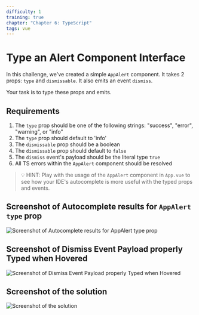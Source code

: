 ```yaml
---
difficulty: 1
training: true
chapter: "Chapter 6: TypeScript"
tags: vue
---
```


# Type an Alert Component Interface

In this challenge, we've created a simple `AppAlert` component. It takes 2 props: `type` and `dismissable`. It also emits an event `dismiss`.

Your task is to type these props and emits.

## Requirements

1. The `type` prop should be one of the following strings: "success", "error", "warning", or "info"
2. The `type` prop should default to 'info'
3. The `dismissable` prop should be a boolean
4. The `dismissable` prop should default to `false`
5. The `dismiss` event's payload should be the literal type `true`
6. All TS errors within the `AppAlert` component should be resolved

> 💡 HINT: Play with the usage of the `AppAlert` component in `App.vue` to see how your IDE's autocomplete is more useful with the typed props and events.

## Screenshot of Autocomplete results for `AppAlert` `type` prop

![Screenshot of Autocomplete results for AppAlert type prop](https://images.certificates.dev/csvd-training-code-challenge-21.png)

## Screenshot of Dismiss Event Payload properly Typed when Hovered

![Screenshot of Dismiss Event Payload properly Typed when Hovered](https://images.certificates.dev/csvd-training-code-challenge-21-2.png)

## Screenshot of the solution

![Screenshot of the solution](https://images.certificates.dev/csvd-training-code-challenge-21.gif)
